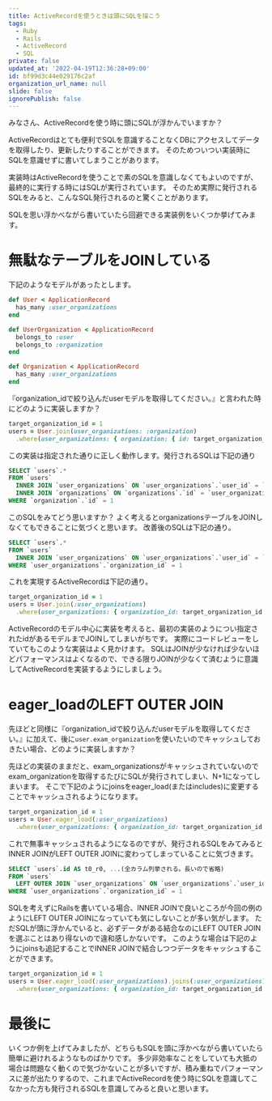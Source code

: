 ```yaml
---
title: ActiveRecordを使うときは頭にSQLを描こう
tags:
  - Ruby
  - Rails
  - ActiveRecord
  - SQL
private: false
updated_at: '2022-04-19T12:36:28+09:00'
id: bf99d3c44e029176c2af
organization_url_name: null
slide: false
ignorePublish: false
---
```

みなさん、ActiveRecordを使う時に頭にSQLが浮かんでいますか？

ActiveRecordはとても便利でSQLを意識することなくDBにアクセスしてデータを取得したり、更新したりすることができます。
そのためついつい実装時にSQLを意識せずに書いてしまうことがあります。

実装時はActiveRecordを使うことで素のSQLを意識しなくてもよいのですが、最終的に実行する時にはSQLが実行されています。
そのため実際に発行されるSQLをみると、こんなSQL発行されるのと驚くことがあります。

SQLを思い浮かべながら書いていたら回避できる実装例をいくつか挙げてみます。

# 無駄なテーブルをJOINしている

下記のようなモデルがあったとします。

```ruby
def User < ApplicationRecord
  has_many :user_organizations
end

def UserOrganization < ApplicationRecord
  belongs_to :user
  belongs_to :organization
end

def Organization < ApplicationRecord
  has_many :user_organizations
end
```

『organization_idで絞り込んだuserモデルを取得してください。』と言われた時にどのように実装しますか？

```ruby
target_organization_id = 1
users = User.join(user_organizations: :organization)
  .where(user_organizations: { organization: { id: target_organization_id }})
```

この実装は指定された通りに正しく動作します。発行されるSQLは下記の通り

```SQL
SELECT `users`.*
FROM `users`
  INNER JOIN `user_organizations` ON `user_organizations`.`user_id` = `users`.`id`
  INNER JOIN `organizations` ON `organizations`.`id` = `user_organizations`.`organization_id`
WHERE `organization`.`id` = 1
```

このSQLをみてどう思いますか？
よく考えるとorganizationsテーブルをJOINしなくてもできることに気づくと思います。
改善後のSQLは下記の通り。

```SQL
SELECT `users`.*
FROM `users`
  INNER JOIN `user_organizations` ON `user_organizations`.`user_id` = `users`.`id`
WHERE `user_organizations`.`organization_id` = 1
```

これを実現するActiveRecordは下記の通り。

```ruby
target_organization_id = 1
users = User.join(:user_organizations)
  .where(user_organizations: { organization_id: target_organization_id })
```

ActiveRecordのモデル中心に実装を考えると、最初の実装のようについ指定されたidがあるモデルまでJOINしてしまいがちです。
実際にコードレビューをしていてもこのような実装はよく見かけます。
SQLはJOINが少なければ少ないほどパフォーマンスはよくなるので、できる限りJOINが少なくて済むように意識してActiveRecordを実装するようにしましょう。

# eager_loadのLEFT OUTER JOIN 

先ほどと同様に『organization_idで絞り込んだuserモデルを取得してください。』に加えて、後に`user.exam_organization`を使いたいのでキャッシュしておきたい場合、どのように実装しますか？

先ほどの実装のままだと、exam_organizationsがキャッシュされていないのでexam_organizationを取得するたびにSQLが発行されてしまい、N+1になってしまいます。
そこで下記のようにjoinsをeager_load(またはincludes)に変更することでキャッシュされるようになります。

```ruby
target_organization_id = 1
users = User.eager_load(:user_organizations)
  .where(user_organizations: { organization_id: target_organization_id })
```

これで無事キャッシュされるようになるのですが、発行されるSQLをみてみるとINNER JOINがLEFT OUTER JOINに変わってしまっていることに気づきます。

```SQL
SELECT `users`.id AS t0_r0, ...(全カラム列挙される。長いので省略)
FROM `users`
  LEFT OUTER JOIN `user_organizations` ON `user_organizations`.`user_id` = `users`.`id`
WHERE `user_organizations`.`organization_id` = 1
```

SQLを考えずにRailsを書いている場合、INNER JOINで良いところが今回の例のようにLEFT OUTER JOINになっていても気にしないことが多い気がします。
ただSQLが頭に浮かんでいると、必ずデータがある結合なのにLEFT OUTER JOINを選ぶことはあり得ないので違和感しかないです。
このような場合は下記のようにjoinsも追記することでINNER JOINで結合しつつデータをキャッシュすることができます。

```ruby
target_organization_id = 1
users = User.eager_load(:user_organizations).joins(:user_organizations)
  .where(user_organizations: { organization_id: target_organization_id })
```

# 最後に
いくつか例を上げてみましたが、どちらもSQLを頭に浮かべながら書いていたら簡単に避けれるようなものばかりです。
多少非効率なことをしていても大抵の場合は問題なく動くので気づかないことが多いですが、積み重ねでパフォーマンスに差が出たりするので、これまでActiveRecordを使う時にSQLを意識してこなかった方も発行されるSQLを意識してみると良いと思います。
